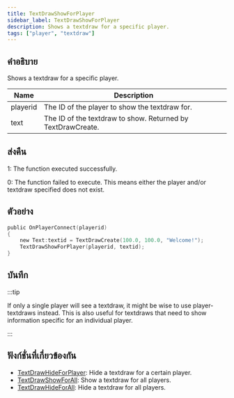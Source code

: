 ```yaml
---
title: TextDrawShowForPlayer
sidebar_label: TextDrawShowForPlayer
description: Shows a textdraw for a specific player.
tags: ["player", "textdraw"]
---
```


## คำอธิบาย

Shows a textdraw for a specific player.

| Name     | Description                                                 |
| -------- | ----------------------------------------------------------- |
| playerid | The ID of the player to show the textdraw for.              |
| text     | The ID of the textdraw to show. Returned by TextDrawCreate. |

## ส่งคืน

1: The function executed successfully.

0: The function failed to execute. This means either the player and/or textdraw specified does not exist.

## ตัวอย่าง

```c
public OnPlayerConnect(playerid)
{
    new Text:textid = TextDrawCreate(100.0, 100.0, "Welcome!");
    TextDrawShowForPlayer(playerid, textid);
}
```

## บันทึก

:::tip

If only a single player will see a textdraw, it might be wise to use player-textdraws instead. This is also useful for textdraws that need to show information specific for an individual player.

:::

## ฟังก์ชั่นที่เกี่ยวข้องกัน

- [TextDrawHideForPlayer](TextDrawHideForPlayer): Hide a textdraw for a certain player.
- [TextDrawShowForAll](TextDrawShowForAll): Show a textdraw for all players.
- [TextDrawHideForAll](TextDrawHideForAll): Hide a textdraw for all players.
